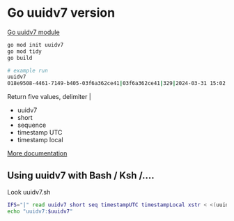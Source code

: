 # Go uuidv7 version

[Go uuidv7 module](https://github.com/samborkent/uuid)

```bash
go mod init uuidv7
go mod tidy
go build

# example run
uuidv7
018e9508-4461-7149-b405-03f6a362ce41|03f6a362ce41|329|2024-03-31 15:02:10.785 +0000 UTC|2024-03-31 18:02:10.785 +0300 EEST
```

Return five values, delimiter |
* uuidv7
* short 
* sequence
* timestamp UTC
* timestamp local

[More documentation](github.com/samborkent/uuidv7)

## Using uuidv7 with Bash / Ksh /.... 
Look uuidv7.sh
```bash
IFS="|" read uuidv7 short seq timestampUTC timestampLocal xstr < <(uuidv7)
echo "uuidv7:$uuidv7"
```

